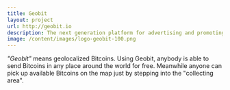 ```yaml
---
title: Geobit
layout: project
url: http://geobit.io
description: The next generation platform for advertising and promoting using geolocation and bitcoins
image: /content/images/logo-geobit-100.png
---
```


*"Geobit"* means geolocalized Bitcoins. Using Geobit, anybody is able to send Bitcoins in any place around the world for free. Meanwhile anyone can pick up available Bitcoins on the map just by stepping into the "collecting area".
